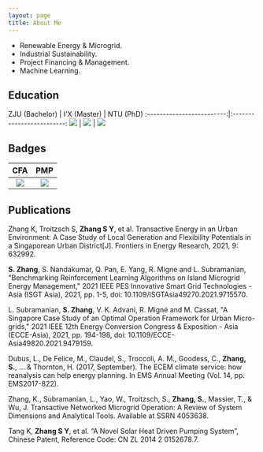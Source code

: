 ```yaml
---
layout: page
title: About Me
---
```


* Renewable Energy & Microgrid. 
* Industrial Sustainability. 
* Project Financing & Management.
* Machine Learning.

## Education

ZJU (Bachelor)     |  I'X (Master)  |  NTU (PhD)
:-------------------------:|:-------------------------:
![](http://siyue-zhang.github.io/images/readme/zju.png)  |  ![](http://siyue-zhang.github.io/images/readme/x.png) | ![](http://siyue-zhang.github.io/images/readme/ntu.png)


## Badges

CFA           |  PMP
:-------------------------:|:-------------------------:
![](http://siyue-zhang.github.io/images/cfa.png)  |  ![](http://siyue-zhang.github.io/images/pmp.png)


## Publications

Zhang K, Troitzsch S, **Zhang S Y**, et al. Transactive Energy in an Urban Environment: A Case Study of Local Generation and Flexibility Potentials in a Singaporean Urban District[J]. Frontiers in Energy Research, 2021, 9: 632992.

**S. Zhang**, S. Nandakumar, Q. Pan, E. Yang, R. Migne and L. Subramanian, "Benchmarking Reinforcement Learning Algorithms on Island Microgrid Energy Management," 2021 IEEE PES Innovative Smart Grid Technologies - Asia (ISGT Asia), 2021, pp. 1-5, doi: 10.1109/ISGTAsia49270.2021.9715570.

L. Subramanian, **S. Zhang**, V. K. Advani, R. Migné and M. Cassat, "A Singapore Case Study of an Optimal Operation Framework for Urban Micro-grids," 2021 IEEE 12th Energy Conversion Congress & Exposition - Asia (ECCE-Asia), 2021, pp. 194-198, doi: 10.1109/ECCE-Asia49820.2021.9479159.

Dubus, L., De Felice, M., Claudel, S., Troccoli, A. M., Goodess, C., **Zhang, S.**, ... & Thornton, H. (2017, September). The ECEM climate service: how reanalysis can help energy planning. In EMS Annual Meeting (Vol. 14, pp. EMS2017-822).

Zhang, K., Subramanian, L., Yao, W., Troitzsch, S., **Zhang, S.**, Massier, T., & Wu, J. Transactive Networked Microgrid Operation: A Review of System Dimensions and Analytical Tools. Available at SSRN 4053638.

Tang K, **Zhang S Y**, et al. “A Novel Solar Heat Driven Pumping System”, Chinese Patent, Reference Code: CN ZL 2014 2 0152678.7.